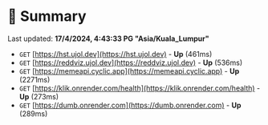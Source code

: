 # 📖 Summary
Last updated: **17/4/2024, 4:43:33 PG "Asia/Kuala_Lumpur"**

- `GET` [https://hst.ujol.dev](https://hst.ujol.dev) - **Up** (461ms)
- `GET` [https://reddviz.ujol.dev](https://reddviz.ujol.dev) - **Up** (536ms)
- `GET` [https://memeapi.cyclic.app](https://memeapi.cyclic.app) - **Up** (2271ms)
- `GET` [https://klik.onrender.com/health](https://klik.onrender.com/health) - **Up** (273ms)
- `GET` [https://dumb.onrender.com](https://dumb.onrender.com) - **Up** (289ms)
